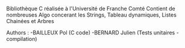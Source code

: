 Bibliothèque C réalisée à l'Université de Franche Comté
Contient de nombreuses Algo concerant les Strings, Tableau dynamiques, Listes Chainées et Arbres

Authors :
	-BAILLEUX Pol (C code)
	-BERNARD Julien (Tests unitaires - compilation)
